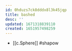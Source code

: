 ```yaml
---
id: 0hduzs7ck8dddx8l3k45jqp
title: bashed
desc: ''
updated: 1671318839110
created: 1651957498259
---
```



- [[c.Sphere]] #shapow
